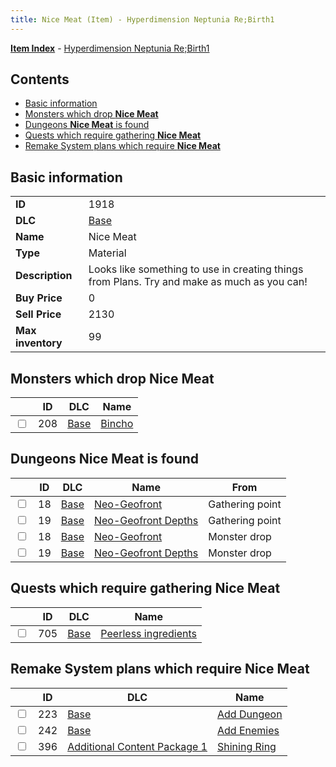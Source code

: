 ```yaml
---
title: Nice Meat (Item) - Hyperdimension Neptunia Re;Birth1
---
```


[**Item Index**](/neptunia/rb1/item/index.html) - [Hyperdimension Neptunia Re;Birth1](/neptunia/rb1)

## Contents

- [Basic information](#basic-information)
- [Monsters which drop **Nice Meat**](#monsters-which-drop-nice-meat)
- [Dungeons **Nice Meat** is found](#dungeons-nice-meat-is-found)
- [Quests which require gathering **Nice Meat**](#quests-which-require-gathering-nice-meat)
- [Remake System plans which require **Nice Meat**](#remake-system-plans-which-require-nice-meat)

## Basic information

|   |   |
| -- | -- |
| **ID** | 1918 |
| **DLC** | [Base](/neptunia/rb1/dlc/1-base.html) |
| **Name** | Nice Meat |
| **Type** | Material |
| **Description** | Looks like something to use in creating things from Plans. Try and make as much as you can! |
| **Buy Price** | 0 |
| **Sell Price** | 2130 |
| **Max inventory** | 99 |


## Monsters which drop **Nice Meat**

|    | ID | DLC | Name |
| -- | -- | --- | ---- |
| <input type="checkbox" id="rb1-monster-1-208" class="trackbox" /> | 208 | [Base](/neptunia/rb1/dlc/1-base.html) | [Bincho](/neptunia/rb1/monster/1-208-bincho.html) |


## Dungeons **Nice Meat** is found

|    | ID | DLC | Name | From |
| -- | -- | --- | ---- | ---- |
| <input type="checkbox" id="rb1-dungeon-1-18" class="trackbox" /> | 18 | [Base](/neptunia/rb1/dlc/1-base.html) | [Neo-Geofront](/neptunia/rb1/dungeon/1-18-neo-geofront.html) | Gathering point |
| <input type="checkbox" id="rb1-dungeon-1-19" class="trackbox" /> | 19 | [Base](/neptunia/rb1/dlc/1-base.html) | [Neo-Geofront Depths](/neptunia/rb1/dungeon/1-19-neo-geofront-depths.html) | Gathering point |
| <input type="checkbox" id="rb1-dungeon-1-18" class="trackbox" /> | 18 | [Base](/neptunia/rb1/dlc/1-base.html) | [Neo-Geofront](/neptunia/rb1/dungeon/1-18-neo-geofront.html) | Monster drop |
| <input type="checkbox" id="rb1-dungeon-1-19" class="trackbox" /> | 19 | [Base](/neptunia/rb1/dlc/1-base.html) | [Neo-Geofront Depths](/neptunia/rb1/dungeon/1-19-neo-geofront-depths.html) | Monster drop |


## Quests which require gathering **Nice Meat**

|    | ID | DLC | Name |
| -- | -- | --- | ---- |
| <input type="checkbox" id="rb1-quest-1-705" class="trackbox" /> | 705 | [Base](/neptunia/rb1/dlc/1-base.html) | [Peerless ingredients](/neptunia/rb1/quest/1-705-peerless-ingredients.html) |


## Remake System plans which require **Nice Meat**

|    | ID | DLC | Name |
| -- | -- | --- | ---- |
| <input type="checkbox" id="rb1-quest-1-223" class="trackbox" /> | 223 | [Base](/neptunia/rb1/dlc/1-base.html) | [Add Dungeon](/neptunia/rb1/quest/1-223-add-dungeon.html) |
| <input type="checkbox" id="rb1-quest-1-242" class="trackbox" /> | 242 | [Base](/neptunia/rb1/dlc/1-base.html) | [Add Enemies](/neptunia/rb1/quest/1-242-add-enemies.html) |
| <input type="checkbox" id="rb1-quest-10-396" class="trackbox" /> | 396 | [Additional Content Package 1](/neptunia/rb1/dlc/10-pack1.html) | [Shining Ring](/neptunia/rb1/quest/10-396-shining-ring.html) |

